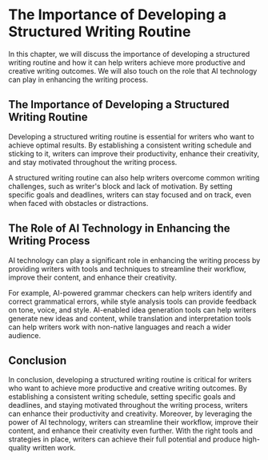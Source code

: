 The Importance of Developing a Structured Writing Routine
==================================================================================

In this chapter, we will discuss the importance of developing a structured writing routine and how it can help writers achieve more productive and creative writing outcomes. We will also touch on the role that AI technology can play in enhancing the writing process.

The Importance of Developing a Structured Writing Routine
---------------------------------------------------------

Developing a structured writing routine is essential for writers who want to achieve optimal results. By establishing a consistent writing schedule and sticking to it, writers can improve their productivity, enhance their creativity, and stay motivated throughout the writing process.

A structured writing routine can also help writers overcome common writing challenges, such as writer's block and lack of motivation. By setting specific goals and deadlines, writers can stay focused and on track, even when faced with obstacles or distractions.

The Role of AI Technology in Enhancing the Writing Process
----------------------------------------------------------

AI technology can play a significant role in enhancing the writing process by providing writers with tools and techniques to streamline their workflow, improve their content, and enhance their creativity.

For example, AI-powered grammar checkers can help writers identify and correct grammatical errors, while style analysis tools can provide feedback on tone, voice, and style. AI-enabled idea generation tools can help writers generate new ideas and content, while translation and interpretation tools can help writers work with non-native languages and reach a wider audience.

Conclusion
----------

In conclusion, developing a structured writing routine is critical for writers who want to achieve more productive and creative writing outcomes. By establishing a consistent writing schedule, setting specific goals and deadlines, and staying motivated throughout the writing process, writers can enhance their productivity and creativity. Moreover, by leveraging the power of AI technology, writers can streamline their workflow, improve their content, and enhance their creativity even further. With the right tools and strategies in place, writers can achieve their full potential and produce high-quality written work.
